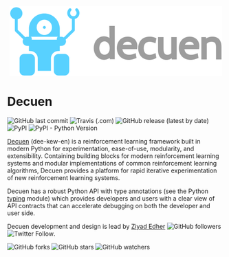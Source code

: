 <p align="center">
  <img src=".github/images/logo.png">
</p>

# Decuen
![GitHub last commit](https://img.shields.io/github/last-commit/ziyadedher/decuen)
![Travis (.com)](https://img.shields.io/travis/com/ziyadedher/decuen)
![GitHub release (latest by date)](https://img.shields.io/github/v/release/ziyadedher/decuen)
![PyPI](https://img.shields.io/pypi/v/decuen)
![PyPI - Python Version](https://img.shields.io/pypi/pyversions/decuen)

[Decuen](https://github.com/ziyadedher/decuen) (dee-kew-en) is a reinforcement learning framework built in modern Python for experimentation, ease-of-use, modularity, and extensibility. Containing building blocks for modern reinforcement learning systems and modular implementations of common reinforcement learning algorithms, Decuen provides a platform for rapid iterative experimentation of new reinforcement learning systems.

Decuen has a robust Python API with type annotations (see the Python [typing](https://docs.python.org/3/library/typing.html) module) which provides developers and users with a clear view of API contracts that can accelerate debugging on both the developer and user side.

Decuen development and design is lead by [Ziyad Edher](https://github.com/ziyadedher) ![GitHub followers](https://img.shields.io/github/followers/ziyadedher?style=social) ![Twitter Follow](https://img.shields.io/twitter/follow/ziyadedher?style=social).

![GitHub forks](https://img.shields.io/github/forks/ziyadedher/decuen?style=social)
![GitHub stars](https://img.shields.io/github/stars/ziyadedher/decuen?style=social)
![GitHub watchers](https://img.shields.io/github/watchers/ziyadedher/decuen?style=social)
